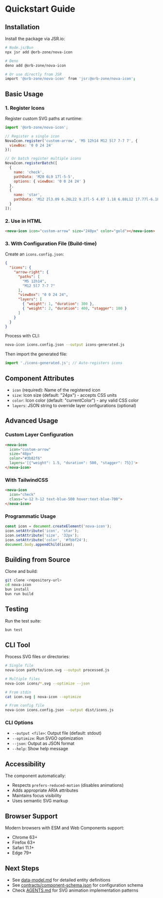 # Quickstart Guide

## Installation

Install the package via JSR.io:

```bash
# Node.js/Bun
npx jsr add @orb-zone/nova-icon

# Deno
deno add @orb-zone/nova-icon

# Or use directly from JSR
import '@orb-zone/nova-icon' from 'jsr:@orb-zone/nova-icon';
```

## Basic Usage

### 1. Register Icons

Register custom SVG paths at runtime:

```javascript
import '@orb-zone/nova-icon';

// Register a single icon
NovaIcon.register('custom-arrow', 'M5 12h14 M12 5l7 7-7 7', {
  viewBox: '0 0 24 24'
});

// Or batch register multiple icons
NovaIcon.registerBatch([
  { 
    name: 'check', 
    pathData: 'M20 6L9 17l-5-5',
    options: { viewBox: '0 0 24 24' }
  },
  { 
    name: 'star', 
    pathData: 'M12 2l3.09 6.26L22 9.27l-5 4.87 1.18 6.88L12 17.77l-6.18 3.25L7 14.14 2 9.27l6.91-1.01L12 2z'
  }
]);
```

### 2. Use in HTML

```html
<nova-icon icon="custom-arrow" size="240px" color="gold"></nova-icon>
```

### 3. With Configuration File (Build-time)

Create an `icons.config.json`:

```json
{
  "icons": {
    "arrow-right": {
      "paths": [
        "M5 12h14",
        "M12 5l7 7-7 7"
      ],
      "viewBox": "0 0 24 24",
      "layers": [
        { "weight": 1, "duration": 300 },
        { "weight": 2, "duration": 400, "stagger": 100 }
      ]
    }
  }
}
```

Process with CLI:

```bash
nova-icon icons.config.json --output icons-generated.js
```

Then import the generated file:

```javascript
import './icons-generated.js'; // Auto-registers icons
```

## Component Attributes

- `icon` (required): Name of the registered icon
- `size`: Icon size (default: "24px") - accepts CSS units
- `color`: Icon color (default: "currentColor") - any valid CSS color
- `layers`: JSON string to override layer configurations (optional)

## Advanced Usage

### Custom Layer Configuration

```html
<nova-icon 
  icon="custom-arrow" 
  size="48px" 
  color="#3b82f6"
  layers='[{"weight": 1.5, "duration": 500, "stagger": 75}]'>
</nova-icon>
```

### With TailwindCSS

```html
<nova-icon 
  icon="check" 
  class="w-12 h-12 text-blue-500 hover:text-blue-700">
</nova-icon>
```

### Programmatic Usage

```javascript
const icon = document.createElement('nova-icon');
icon.setAttribute('icon', 'star');
icon.setAttribute('size', '32px');
icon.setAttribute('color', '#fbbf24');
document.body.appendChild(icon);
```

## Building from Source

Clone and build:

```bash
git clone <repository-url>
cd nova-icon
bun install
bun run build
```

## Testing

Run the test suite:

```bash
bun test
```

## CLI Tool

Process SVG files or directories:

```bash
# Single file
nova-icon path/to/icon.svg --output processed.js

# Multiple files
nova-icon icons/*.svg --optimize --json

# From stdin
cat icon.svg | nova-icon --optimize

# From config file
nova-icon icons.config.json --output dist/icons.js
```

### CLI Options

- `--output <file>`: Output file (default: stdout)
- `--optimize`: Run SVGO optimization
- `--json`: Output as JSON format
- `--help`: Show help message

## Accessibility

The component automatically:
- Respects `prefers-reduced-motion` (disables animations)
- Adds appropriate ARIA attributes
- Maintains focus visibility
- Uses semantic SVG markup

## Browser Support

Modern browsers with ESM and Web Components support:
- Chrome 63+
- Firefox 63+
- Safari 11.1+
- Edge 79+

## Next Steps

- See [data-model.md](./data-model.md) for detailed entity definitions
- See [contracts/component-schema.json](./contracts/component-schema.json) for configuration schema
- Check [AGENTS.md](../../AGENTS.md) for SVG animation implementation patterns
